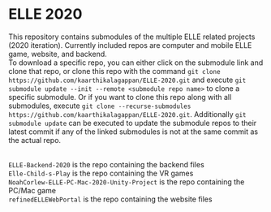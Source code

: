 # ELLE 2020

This repository contains submodules of the multiple ELLE related projects (2020 iteration). Currently included repos are computer and mobile ELLE game, website, and backend. <br />
To download a specific repo, you can either click on the submodule link and clone that repo, or clone this repo with the command `git clone https://github.com/kaarthikalagappan/ELLE-2020.git` and execute `git submodule update --init --remote <submodule repo name>` to clone a specific submodule. Or if you want to clone this repo along with all submodules, execute `git clone --recurse-submodules https://github.com/kaarthikalagappan/ELLE-2020.git`. Additionally `git submodule update` can be executed to update the submodule repos to their latest commit if any of the linked submodules is not at the same commit as the actual repo. <br/><br/>


`ELLE-Backend-2020` is the repo containing the backend files <br/>
`Elle-Child-s-Play` is the repo containing the VR games <br/>
`NoahCorlew-ELLE-PC-Mac-2020-Unity-Project` is the repo containing the PC/Mac game <br />
`refinedELLEWebPortal` is the repo containing the website files <br />